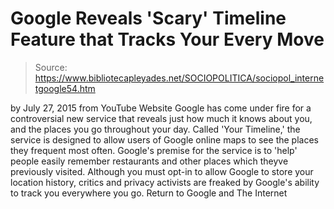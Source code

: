 # Google Reveals 'Scary' Timeline Feature that Tracks Your Every Move

> Source: https://www.bibliotecapleyades.net/SOCIOPOLITICA/sociopol_internetgoogle54.htm

by July 27, 2015 from YouTube Website
Google has come under fire for a controversial new service that reveals just how much it knows about you, and the places you go throughout your day.
Called 'Your Timeline,' the service is designed to allow users of Google online maps to see the places they frequent most often. Google's premise for the service is to 'help' people easily remember restaurants and other places which theyve previously visited.
Although you must opt-in to allow Google to store your location history, critics and privacy activists are freaked by Google's ability to track you everywhere you go.
Return to Google and The Internet

